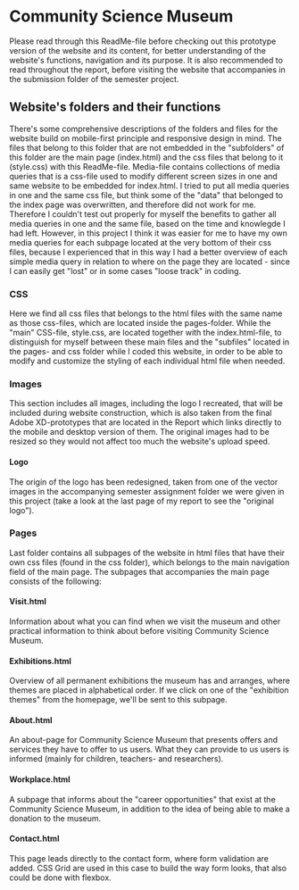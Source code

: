 # Community Science Museum
Please read through this ReadMe-file before checking out this prototype version of the website and its content, for better understanding of the website's functions, navigation and its purpose. It is also recommended to read throughout the report, before visiting the website that accompanies in the submission folder of the semester project.
## Website's folders and their functions
There's some comprehensive descriptions of the folders and files for the website build on mobile-first principle and responsive design in mind. The files that belong to this folder that are not embedded in the "subfolders" of this folder are the main page (index.html) and the css files that belong to it (style.css) with this ReadMe-file. Media-file contains collections of media queries that is a css-file used to modify different screen sizes in one and same website to be embedded for index.html.
I tried to put all media queries in one and the same css file, but think some of the "data" that belonged to the index page was overwritten, and therefore did not work for me. Therefore I couldn't test out properly for myself the benefits to gather all media queries in one and the same file, based on the time and knowlegde I had left.
However, in this project I think it was easier for me to have my own media queries for each subpage located at the very bottom of their css files, because I experienced that in this way I had a better overview of each simple media query in relation to where on the page they are located - since I can easily get "lost" or in some cases "loose track" in coding.
### CSS
Here we find all css files that belongs to the html files with the same name as those css-files, which are located inside the pages-folder. While the "main" CSS-file, style.css, are located together with the index.html-file, to distinguish for myself between these main files and the "subfiles" located in the pages- and css folder while I coded this website, in order to be able to modify and customize the styling of each individual html file when needed.
### Images
This section includes all images, including the logo I recreated, that will be included during website construction, which is also taken from the final Adobe XD-prototypes that are located in the Report which links directly to the mobile and desktop version of them. The original images had to be resized so they would not affect too much the website's upload speed. 
#### Logo
The origin of the logo has been redesigned, taken from one of the vector images in the accompanying semester assignment folder we were given in this project (take a look at the last page of my report to see the "original logo").  
### Pages
Last folder contains all subpages of the website in html files that have their own css files (found in the css folder), which belongs to the main navigation field of the main page. The subpages that accompanies the main page consists of the following:
#### Visit.html
Information about what you can find when we visit the museum and other practical information to think about before visiting Community Science Museum. 
#### Exhibitions.html
Overview of all permanent exhibitions the museum has and arranges, where themes are placed in alphabetical order. If we click on one of the "exhibition themes" from the homepage, we'll be sent to this subpage. 
#### About.html
An about-page for Community Science Museum that presents offers and services they have to offer to us users. What they can provide to us users is informed (mainly for children, teachers- and researchers). 
#### Workplace.html
A subpage that informs about the "career opportunities" that exist at the Community Science Museum, in addition to the idea of being able to make a donation to the museum. 
#### Contact.html
This page leads directly to the contact form, where form validation are added. CSS Grid are used in this case to build the way form looks, that also could be done with flexbox. 
